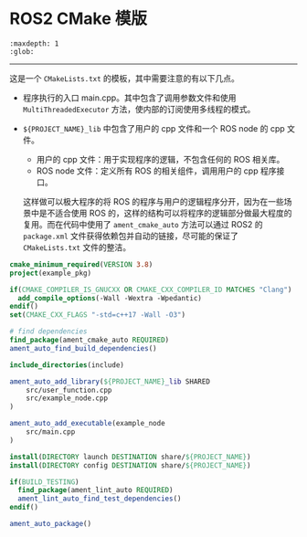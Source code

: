# ROS2 CMake 模版

```{toctree}
:maxdepth: 1
:glob:
```

------

这是一个 `CMakeLists.txt` 的模板，其中需要注意的有以下几点。

- 程序执行的入口 main.cpp。其中包含了调用参数文件和使用`MultiThreadedExecutor` 方法，使内部的订阅使用多线程的模式。

- `${PROJECT_NAME}_lib` 中包含了用户的 cpp 文件和一个 ROS node 的 cpp 文件。

  - 用户的 cpp 文件：用于实现程序的逻辑，不包含任何的 ROS 相关库。
  - ROS node 文件：定义所有 ROS 的相关组件，调用用户的 cpp 程序接口。

  这样做可以极大程序的将 ROS 的程序与用户的逻辑程序分开，因为在一些场景中是不适合使用 ROS 的，这样的结构可以将程序的逻辑部分做最大程度的复用。而在代码中使用了 `ament_cmake_auto`  方法可以通过 ROS2 的 `package.xml` 文件获得依赖包并自动的链接，尽可能的保证了 `CMakeLists.txt` 文件的整洁。

```cmake
cmake_minimum_required(VERSION 3.8)
project(example_pkg)

if(CMAKE_COMPILER_IS_GNUCXX OR CMAKE_CXX_COMPILER_ID MATCHES "Clang")
  add_compile_options(-Wall -Wextra -Wpedantic)
endif()
set(CMAKE_CXX_FLAGS "-std=c++17 -Wall -O3")

# find dependencies
find_package(ament_cmake_auto REQUIRED)
ament_auto_find_build_dependencies()

include_directories(include)

ament_auto_add_library(${PROJECT_NAME}_lib SHARED
    src/user_function.cpp
    src/example_node.cpp
)

ament_auto_add_executable(example_node
    src/main.cpp
)

install(DIRECTORY launch DESTINATION share/${PROJECT_NAME})
install(DIRECTORY config DESTINATION share/${PROJECT_NAME})

if(BUILD_TESTING)
  find_package(ament_lint_auto REQUIRED)
  ament_lint_auto_find_test_dependencies()
endif()

ament_auto_package()

```

